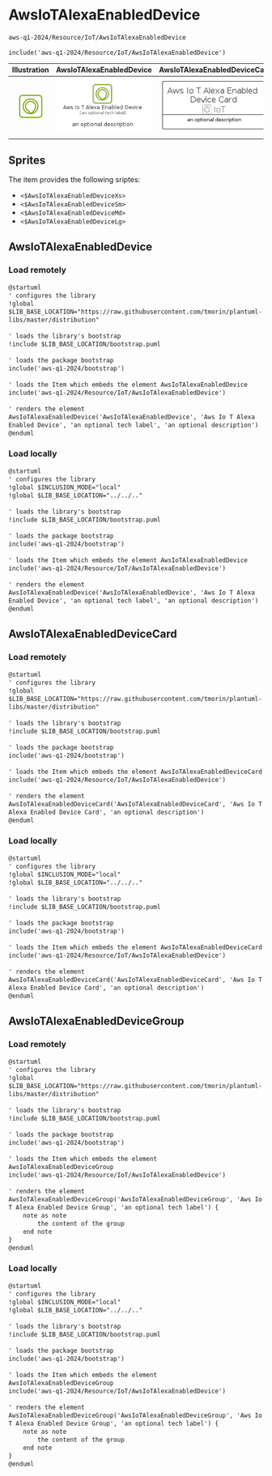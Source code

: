 # AwsIoTAlexaEnabledDevice


```text
aws-q1-2024/Resource/IoT/AwsIoTAlexaEnabledDevice
```

```text
include('aws-q1-2024/Resource/IoT/AwsIoTAlexaEnabledDevice')
```



| Illustration | AwsIoTAlexaEnabledDevice | AwsIoTAlexaEnabledDeviceCard | AwsIoTAlexaEnabledDeviceGroup |
| :---: | :---: | :---: | :---: |
| ![illustration for Illustration](../../../aws-q1-2024/Resource/IoT/AwsIoTAlexaEnabledDevice.png) | ![illustration for AwsIoTAlexaEnabledDevice](../../../aws-q1-2024/Resource/IoT/AwsIoTAlexaEnabledDevice.Local.png) | ![illustration for AwsIoTAlexaEnabledDeviceCard](../../../aws-q1-2024/Resource/IoT/AwsIoTAlexaEnabledDeviceCard.Local.png) | ![illustration for AwsIoTAlexaEnabledDeviceGroup](../../../aws-q1-2024/Resource/IoT/AwsIoTAlexaEnabledDeviceGroup.Local.png) |



## Sprites
The item provides the following sriptes:

- `<$AwsIoTAlexaEnabledDeviceXs>`
- `<$AwsIoTAlexaEnabledDeviceSm>`
- `<$AwsIoTAlexaEnabledDeviceMd>`
- `<$AwsIoTAlexaEnabledDeviceLg>`





## AwsIoTAlexaEnabledDevice

### Load remotely
```plantuml
@startuml
' configures the library
!global $LIB_BASE_LOCATION="https://raw.githubusercontent.com/tmorin/plantuml-libs/master/distribution"

' loads the library's bootstrap
!include $LIB_BASE_LOCATION/bootstrap.puml

' loads the package bootstrap
include('aws-q1-2024/bootstrap')

' loads the Item which embeds the element AwsIoTAlexaEnabledDevice
include('aws-q1-2024/Resource/IoT/AwsIoTAlexaEnabledDevice')

' renders the element
AwsIoTAlexaEnabledDevice('AwsIoTAlexaEnabledDevice', 'Aws Io T Alexa Enabled Device', 'an optional tech label', 'an optional description')
@enduml
```

### Load locally
```plantuml
@startuml
' configures the library
!global $INCLUSION_MODE="local"
!global $LIB_BASE_LOCATION="../../.."

' loads the library's bootstrap
!include $LIB_BASE_LOCATION/bootstrap.puml

' loads the package bootstrap
include('aws-q1-2024/bootstrap')

' loads the Item which embeds the element AwsIoTAlexaEnabledDevice
include('aws-q1-2024/Resource/IoT/AwsIoTAlexaEnabledDevice')

' renders the element
AwsIoTAlexaEnabledDevice('AwsIoTAlexaEnabledDevice', 'Aws Io T Alexa Enabled Device', 'an optional tech label', 'an optional description')
@enduml
```

## AwsIoTAlexaEnabledDeviceCard

### Load remotely
```plantuml
@startuml
' configures the library
!global $LIB_BASE_LOCATION="https://raw.githubusercontent.com/tmorin/plantuml-libs/master/distribution"

' loads the library's bootstrap
!include $LIB_BASE_LOCATION/bootstrap.puml

' loads the package bootstrap
include('aws-q1-2024/bootstrap')

' loads the Item which embeds the element AwsIoTAlexaEnabledDeviceCard
include('aws-q1-2024/Resource/IoT/AwsIoTAlexaEnabledDevice')

' renders the element
AwsIoTAlexaEnabledDeviceCard('AwsIoTAlexaEnabledDeviceCard', 'Aws Io T Alexa Enabled Device Card', 'an optional description')
@enduml
```

### Load locally
```plantuml
@startuml
' configures the library
!global $INCLUSION_MODE="local"
!global $LIB_BASE_LOCATION="../../.."

' loads the library's bootstrap
!include $LIB_BASE_LOCATION/bootstrap.puml

' loads the package bootstrap
include('aws-q1-2024/bootstrap')

' loads the Item which embeds the element AwsIoTAlexaEnabledDeviceCard
include('aws-q1-2024/Resource/IoT/AwsIoTAlexaEnabledDevice')

' renders the element
AwsIoTAlexaEnabledDeviceCard('AwsIoTAlexaEnabledDeviceCard', 'Aws Io T Alexa Enabled Device Card', 'an optional description')
@enduml
```

## AwsIoTAlexaEnabledDeviceGroup

### Load remotely
```plantuml
@startuml
' configures the library
!global $LIB_BASE_LOCATION="https://raw.githubusercontent.com/tmorin/plantuml-libs/master/distribution"

' loads the library's bootstrap
!include $LIB_BASE_LOCATION/bootstrap.puml

' loads the package bootstrap
include('aws-q1-2024/bootstrap')

' loads the Item which embeds the element AwsIoTAlexaEnabledDeviceGroup
include('aws-q1-2024/Resource/IoT/AwsIoTAlexaEnabledDevice')

' renders the element
AwsIoTAlexaEnabledDeviceGroup('AwsIoTAlexaEnabledDeviceGroup', 'Aws Io T Alexa Enabled Device Group', 'an optional tech label') {
    note as note
        the content of the group
    end note
}
@enduml
```

### Load locally
```plantuml
@startuml
' configures the library
!global $INCLUSION_MODE="local"
!global $LIB_BASE_LOCATION="../../.."

' loads the library's bootstrap
!include $LIB_BASE_LOCATION/bootstrap.puml

' loads the package bootstrap
include('aws-q1-2024/bootstrap')

' loads the Item which embeds the element AwsIoTAlexaEnabledDeviceGroup
include('aws-q1-2024/Resource/IoT/AwsIoTAlexaEnabledDevice')

' renders the element
AwsIoTAlexaEnabledDeviceGroup('AwsIoTAlexaEnabledDeviceGroup', 'Aws Io T Alexa Enabled Device Group', 'an optional tech label') {
    note as note
        the content of the group
    end note
}
@enduml
```

